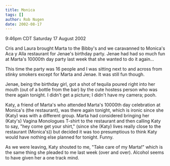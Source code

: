 ```yaml
---
title: Monica
tags: []
author: Rob Nugen
date: 2002-08-17
---
```


<p class=date>9:46pm CDT Saturday 17 August 2002</p>

<p>Cris and Laura brought Marta to the Bibby's and we caravanned to
Monica's Aca y Alla restaurant for Jenae's birthday party.  Jenae had
had so much fun at Marta's 10000th day party last week that she wanted
to do it again...</p>

<p>This time the party was 16 people and I was sitting next to and
across from stinky smokers except for Marta and Jenae.  It was still
fun though.</p>

<p>Jenae, being the birthday girl, got a shot of tequila poured right
into her mouth (out of a bottle from the bar) by the cute hostess
person who was there again tonight.  I didn't get a picture; I didn't
have my camera; pooh.</p>

<p>Katy, a friend of Marta's who attended Marta's 10000th day
celebration at Monica's (the restaurant), was there again tonight,
which is ironic since she (Katy) was with a different group.  Marta
had considered bringing her (Katy's) Vagina Monologues T-shirt to the
restaurant and then calling Katy to say, "hey come get your shirt,"
(since she (Katy) lives really close to the restaurant (Monica's)) but
decided it was too presumptious to think Katy would have nothing else
planned for tonight.  Funny.</p>

<p>As we were leaving, Katy shouted to me, "Take care of my Marta!"
which is the same thing she pleaded to me last week (over and over).
Alcohol seems to have given her a one track mind.</p>

